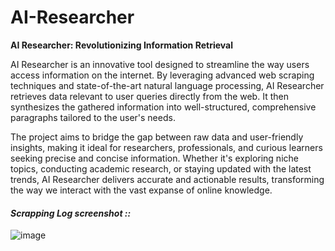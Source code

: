 # AI-Researcher
**AI Researcher: Revolutionizing Information Retrieval** 

AI Researcher is an innovative tool designed to streamline the way users access information on the internet. By leveraging advanced web scraping techniques and state-of-the-art natural language processing, AI Researcher retrieves data relevant to user queries directly from the web. It then synthesizes the gathered information into well-structured, comprehensive paragraphs tailored to the user's needs.  

The project aims to bridge the gap between raw data and user-friendly insights, making it ideal for researchers, professionals, and curious learners seeking precise and concise information. Whether it's exploring niche topics, conducting academic research, or staying updated with the latest trends, AI Researcher delivers accurate and actionable results, transforming the way we interact with the vast expanse of online knowledge.

#### *Scrapping Log screenshot ::*
![image](https://github.com/user-attachments/assets/010e3882-1eb8-41a9-928c-e92bba5eb09f)
